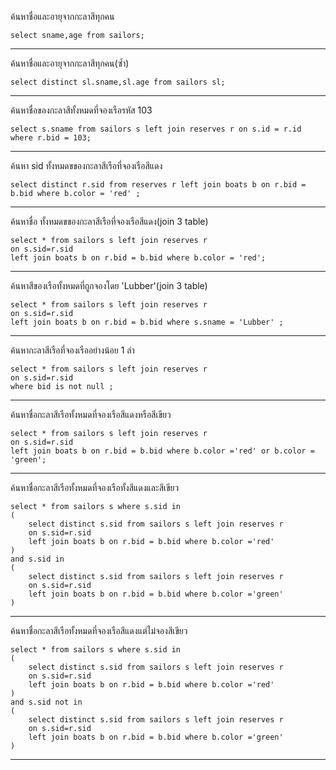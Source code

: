 ค้นหาชื่อและอายุจากกะลาสีทุกคน

    select sname,age from sailors;
***
ค้นหาชื่อและอายุจากกะลาสีทุกคน(ซ้ำ)

    select distinct sl.sname,sl.age from sailors sl;
***
ค้นหาชื่อของกะลาสีทั้งหมดที่จองเรือรหัส 103

    select s.sname from sailors s left join reserves r on s.id = r.id where r.bid = 103;
***
ค้นหา sid ทั้งหมดขของกะลาสีเรือที่จองเรือสีแดง

    select distinct r.sid from reserves r left join boats b on r.bid = b.bid where b.color = 'red' ;
***
ค้นหาชื่อ ทั้งหมดขของกะลาสีเรือที่จองเรือสีแดง(join 3 table)

    select * from sailors s left join reserves r 
    on s.sid=r.sid
    left join boats b on r.bid = b.bid where b.color = 'red';
***
ค้นหาสีของเรือทั้งหมดที่ถูกจองโดย 'Lubber'(join 3 table)

    select * from sailors s left join reserves r 
    on s.sid=r.sid
    left join boats b on r.bid = b.bid where s.sname = 'Lubber' ;
***

ค้นหากะลาสีเรือที่จองเรืออย่างน้อย 1 ลำ

    select * from sailors s left join reserves r 
    on s.sid=r.sid
    where bid is not null ;
***

ค้นหาชื่อกะลาสีเรือทั้งหมดที่จองเรือสีแดงหรือสีเขียว

    select * from sailors s left join reserves r 
    on s.sid=r.sid
    left join boats b on r.bid = b.bid where b.color ='red' or b.color = 'green';
***

ค้นหาชื่อกะลาสีเรือทั้งหมดที่จองเรือทั้งสีแดงและสีเขียว
    
    select * from sailors s where s.sid in
    (
        select distinct s.sid from sailors s left join reserves r 
        on s.sid=r.sid
        left join boats b on r.bid = b.bid where b.color ='red'
    )
    and s.sid in
    (
        select distinct s.sid from sailors s left join reserves r 
        on s.sid=r.sid
        left join boats b on r.bid = b.bid where b.color ='green'
    )
    
***

ค้นหาชื่อกะลาสีเรือทั้งหมดที่จองเรือสีแดงแต่ไม่จองสีเขียว
    
    select * from sailors s where s.sid in
    (
        select distinct s.sid from sailors s left join reserves r 
        on s.sid=r.sid
        left join boats b on r.bid = b.bid where b.color ='red'
    )
    and s.sid not in
    (
        select distinct s.sid from sailors s left join reserves r 
        on s.sid=r.sid
        left join boats b on r.bid = b.bid where b.color ='green'
    )
    
***